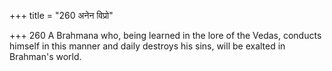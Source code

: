 +++
title = "260 अनेन विप्रो"

+++
260	A Brahmana who, being learned in the lore of the Vedas, conducts himself in this manner and daily destroys his sins, will be exalted in Brahman's world.